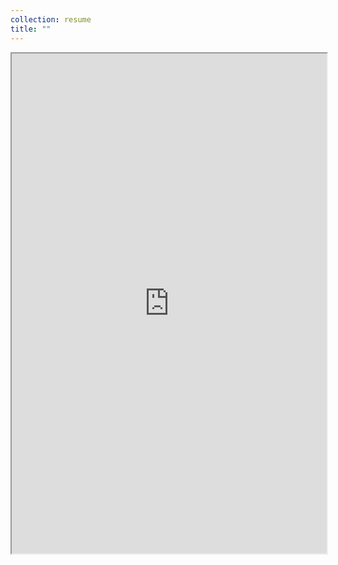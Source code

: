 ```yaml
---
collection: resume
title: ""
---
```

<iframe src="https://abenaa07.github.io/files/191231_resume_BA.pdf" width="100%" height="800rem">
This browser does not support PDFs. Please download the PDF to view it: <a href="/pdf/brain_in_a_vat.pdf">Download PDF</a>
</iframe>
